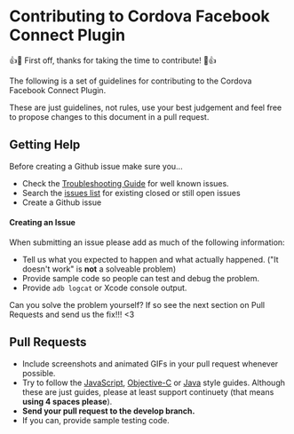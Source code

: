 # Contributing to Cordova Facebook Connect Plugin

:+1::tada: First off, thanks for taking the time to contribute! :tada::+1:

The following is a set of guidelines for contributing to the Cordova Facebook Connect Plugin.

These are just guidelines, not rules, use your best judgement and feel free to propose changes to this document in a pull request.

## Getting Help

Before creating a Github issue make sure you...

- Check the [Troubleshooting Guide](./docs/TROUBLESHOOTING.md) for well known issues.
- Search the [issues list](https://github.com/MaximBelov/cordova-plugin-fbsdk/issues) for existing closed or still open issues
- Create a Github issue

#### Creating an Issue

When submitting an issue please add as much of the following information:

- Tell us what you expected to happen and what actually happened. ("It doesn't work" is **not** a solveable problem)
- Provide sample code so people can test and debug the problem.
- Provide `adb logcat` or Xcode console output.

Can you solve the problem yourself? If so see the next section on Pull Requests and send us the fix!!! <3

## Pull Requests

- Include screenshots and animated GIFs in your pull request whenever possible.
- Try to follow the [JavaScript](https://github.com/Wizcorp/javascript-styleguide/blob/master/README.md), [Objective-C](http://google-styleguide.googlecode.com/svn/trunk/objcguide.xml) or [Java](https://google-styleguide.googlecode.com/svn/trunk/javaguide.html) style guides. Although these are just guides, please at least support continuety (that means **using 4 spaces please**).
- **Send your pull request to the develop branch.**
- If you can, provide sample testing code.
